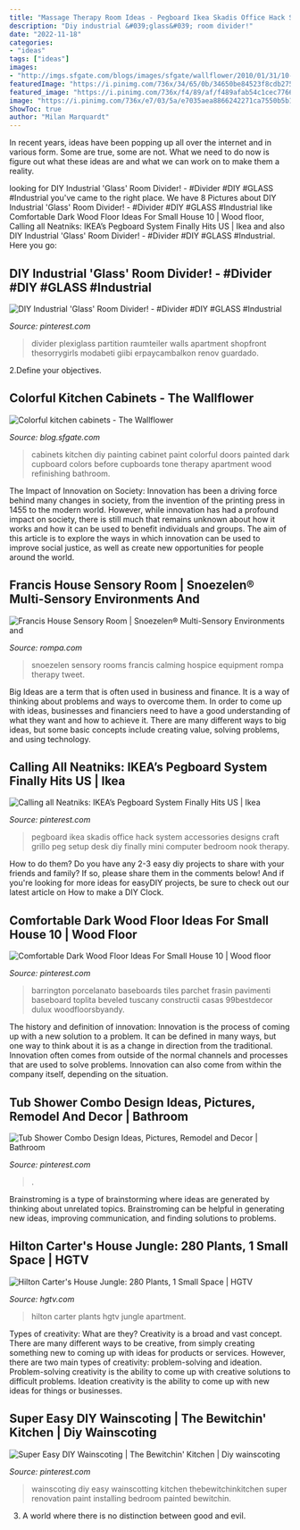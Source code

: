```yaml
---
title: "Massage Therapy Room Ideas - Pegboard Ikea Skadis Office Hack System Accessories Designs Craft Grillo Peg Setup Desk Diy Finally Mini Computer Bedroom Nook Therapy"
description: "Diy industrial &#039;glass&#039; room divider!"
date: "2022-11-18"
categories:
- "ideas"
tags: ["ideas"]
images:
- "http://imgs.sfgate.com/blogs/images/sfgate/wallflower/2010/01/31/10-1-cabinets318x425.jpg"
featuredImage: "https://i.pinimg.com/736x/34/65/0b/34650be84523f8cdb2751096012bb300--tub-shower-combo-shower-tub-wet-room.jpg"
featured_image: "https://i.pinimg.com/736x/f4/89/af/f489afab54c1cec7766627cab4f2bafe.jpg"
image: "https://i.pinimg.com/736x/e7/03/5a/e7035aea8866242271ca7550b5b1a420.jpg"
ShowToc: true
author: "Milan Marquardt"
---
```



In recent years, ideas have been popping up all over the internet and in various form. Some are true, some are not. What we need to do now is figure out what these ideas are and what we can work on to make them a reality.

	

		
looking for DIY Industrial &#039;Glass&#039; Room Divider! - #Divider #DIY #GLASS #Industrial you've came to the right place. We have 8 Pictures about DIY Industrial &#039;Glass&#039; Room Divider! - #Divider #DIY #GLASS #Industrial like Comfortable Dark Wood Floor Ideas For Small House 10 | Wood floor, Calling all Neatniks: IKEA’s Pegboard System Finally Hits US | Ikea and also DIY Industrial &#039;Glass&#039; Room Divider! - #Divider #DIY #GLASS #Industrial. Here you go:
		
    
## DIY Industrial &#039;Glass&#039; Room Divider! - #Divider #DIY #GLASS #Industrial

<img loading=lazy src="https://i.pinimg.com/736x/e7/03/5a/e7035aea8866242271ca7550b5b1a420.jpg" onerror="this.onerror=null;this.src='https://tse1.mm.bing.net/th?id=OIP.ItH5h27tB1zOxe5UDHstdAHaMd&amp;pid=15.1';" alt="DIY Industrial &#039;Glass&#039; Room Divider! - #Divider #DIY #GLASS #Industrial">

_Source: pinterest.com_

>divider plexiglass partition raumteiler walls apartment shopfront thesorrygirls modabeti giibi erpaycambalkon renov guardado. 

	

2.Define your objectives.

    
## Colorful Kitchen Cabinets - The Wallflower

<img loading=lazy src="http://imgs.sfgate.com/blogs/images/sfgate/wallflower/2010/01/31/10-1-cabinets318x425.jpg" onerror="this.onerror=null;this.src='https://tse3.mm.bing.net/th?id=OIP.3h6HOJvbRz7uFZwILOZxCgAAAA&amp;pid=15.1';" alt="Colorful kitchen cabinets - The Wallflower">

_Source: blog.sfgate.com_

>cabinets kitchen diy painting cabinet paint colorful doors painted dark cupboard colors before cupboards tone therapy apartment wood refinishing bathroom. 

	

The Impact of Innovation on Society:
Innovation has been a driving force behind many changes in society, from the invention of the printing press in 1455 to the modern world. However, while innovation has had a profound impact on society, there is still much that remains unknown about how it works and how it can be used to benefit individuals and groups. The aim of this article is to explore the ways in which innovation can be used to improve social justice, as well as create new opportunities for people around the world.

    
## Francis House Sensory Room | Snoezelen® Multi-Sensory Environments And

<img loading=lazy src="https://www.rompa.com/media/images/francis-house/gallery/francis_house_7.jpg" onerror="this.onerror=null;this.src='https://tse1.mm.bing.net/th?id=OIP.06re-FfpHlaSAQXSmoHJZAHaE7&amp;pid=15.1';" alt="Francis House Sensory Room | Snoezelen® Multi-Sensory Environments and">

_Source: rompa.com_

>snoezelen sensory rooms francis calming hospice equipment rompa therapy tweet. 

	

Big Ideas are a term that is often used in business and finance. It is a way of thinking about problems and ways to overcome them. In order to come up with ideas, businesses and financiers need to have a good understanding of what they want and how to achieve it. There are many different ways to big ideas, but some basic concepts include creating value, solving problems, and using technology.

    
## Calling All Neatniks: IKEA’s Pegboard System Finally Hits US | Ikea

<img loading=lazy src="https://i.pinimg.com/736x/2c/d8/0f/2cd80f7b5b0097bae27291e1734bc521.jpg" onerror="this.onerror=null;this.src='https://tse3.mm.bing.net/th?id=OIP.hR6LUOtAfRf4e39EG662eAHaHa&amp;pid=15.1';" alt="Calling all Neatniks: IKEA’s Pegboard System Finally Hits US | Ikea">

_Source: pinterest.com_

>pegboard ikea skadis office hack system accessories designs craft grillo peg setup desk diy finally mini computer bedroom nook therapy. 

	

How to do them?
Do you have any 2-3 easy diy projects to share with your friends and family? If so, please share them in the comments below! And if you're looking for more ideas for easyDIY projects, be sure to check out our latest article on How to make a DIY Clock.

    
## Comfortable Dark Wood Floor Ideas For Small House 10 | Wood Floor

<img loading=lazy src="https://i.pinimg.com/736x/7d/84/6b/7d846b9089104866cdeb4bf2c9d8647a.jpg" onerror="this.onerror=null;this.src='https://tse4.mm.bing.net/th?id=OIP.0EFSAQLCfArUK58eyk-dPgAAAA&amp;pid=15.1';" alt="Comfortable Dark Wood Floor Ideas For Small House 10 | Wood floor">

_Source: pinterest.com_

>barrington porcelanato baseboards tiles parchet frasin pavimenti baseboard toplita beveled tuscany constructii casas 99bestdecor dulux woodfloorsbyandy. 

	

The history and definition of innovation:
Innovation is the process of coming up with a new solution to a problem. It can be defined in many ways, but one way to think about it is as a change in direction from the traditional. Innovation often comes from outside of the normal channels and processes that are used to solve problems. Innovation can also come from within the company itself, depending on the situation.

    
## Tub Shower Combo Design Ideas, Pictures, Remodel And Decor | Bathroom

<img loading=lazy src="https://i.pinimg.com/736x/34/65/0b/34650be84523f8cdb2751096012bb300--tub-shower-combo-shower-tub-wet-room.jpg" onerror="this.onerror=null;this.src='https://tse3.mm.bing.net/th?id=OIP.f9jDRCXTEZQd2xViYsHCnAHaJ4&amp;pid=15.1';" alt="Tub Shower Combo Design Ideas, Pictures, Remodel and Decor | Bathroom">

_Source: pinterest.com_

>. 

	

Brainstroming is a type of brainstorming where ideas are generated by thinking about unrelated topics. Brainstroming can be helpful in generating new ideas, improving communication, and finding solutions to problems.

    
## Hilton Carter&#039;s House Jungle: 280 Plants, 1 Small Space | HGTV

<img loading=lazy src="https://hgtvhome.sndimg.com/content/dam/images/hgtv/editorial/blogs/fullset/Liz/Original_Hilton-Carter-House-Tour-12.jpg.rend.hgtvcom.1280.1920.suffix/1523302221360.jpeg" onerror="this.onerror=null;this.src='https://tse2.mm.bing.net/th?id=OIP.5vkTo1zKFguuUJPn127qHAHaLH&amp;pid=15.1';" alt="Hilton Carter&#039;s House Jungle: 280 Plants, 1 Small Space | HGTV">

_Source: hgtv.com_

>hilton carter plants hgtv jungle apartment. 

	

Types of creativity: What are they?
Creativity is a broad and vast concept. There are many different ways to be creative, from simply creating something new to coming up with ideas for products or services. However, there are two main types of creativity: problem-solving and ideation. Problem-solving creativity is the ability to come up with creative solutions to difficult problems. Ideation creativity is the ability to come up with new ideas for things or businesses.

    
## Super Easy DIY Wainscoting | The Bewitchin&#039; Kitchen | Diy Wainscoting

<img loading=lazy src="https://i.pinimg.com/736x/f4/89/af/f489afab54c1cec7766627cab4f2bafe.jpg" onerror="this.onerror=null;this.src='https://tse3.mm.bing.net/th?id=OIP.HDPkFr4bGsAZD-ZN5oS-eQHaJ4&amp;pid=15.1';" alt="Super Easy DIY Wainscoting | The Bewitchin&#039; Kitchen | Diy wainscoting">

_Source: pinterest.com_

>wainscoting diy easy wainscotting kitchen thebewitchinkitchen super renovation paint installing bedroom painted bewitchin. 

	

3. A world where there is no distinction between good and evil. 

